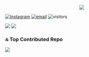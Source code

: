 <p align="center">
  <a href="https://skillicons.dev">
    <img src="https://skillicons.dev/icons?i=github,arch,pytorch,react,vscode,bash,vite" />
  </a>
</p>

[![Instagram](https://img.shields.io/badge/Instagram-%23E4405F.svg?logo=Instagram&logoColor=white)](https://instagram.com/Kimg92748) [![email](https://img.shields.io/badge/Email-D14836?logo=gmail&logoColor=white)](mailto:kimgunkrok@gmail.com) ![visitors](https://visitor-badge.laobi.icu/badge?page_id=kimgunkrok123.kimgunkrok123)

![](https://github-readme-stats.vercel.app/api?username=kimgunkrok123&theme=dark&hide_border=false&include_all_commits=true&count_private=true)
![](https://nirzak-streak-stats.vercel.app/?user=kimgunkrok123&theme=dark&hide_border=false)<br/>

### 🔝 Top Contributed Repo
![](https://github-contributor-stats.vercel.app/api?username=kimgunkrok123&limit=5&theme=dark&combine_all_yearly_contributions=true)

